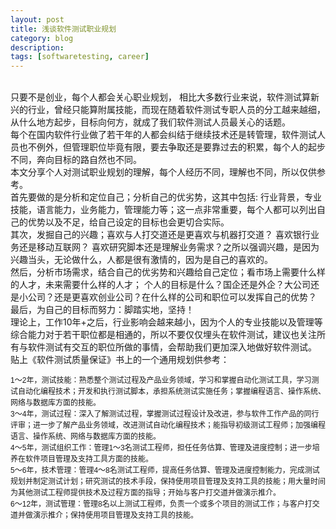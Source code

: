 ```yaml
---
layout: post
title: 浅谈软件测试职业规划
category: blog
description: 
tags: [softwaretesting, career]
---
```

<br/>只要不是创业，每个人都会关心职业规划， 相比大多数行业来说，软件测试算新兴的行业，曾经只能算附属技能，而现在随着软件测试专职人员的分工越来越细，从什么地方起步，目标向何方，就成了我们软件测试人员最关心的话题。
<br/>每个在国内软件行业做了若干年的人都会纠结于继续技术还是转管理，软件测试人员也不例外，但管理职位毕竟有限，要去争取还是要靠过去的积累，每个人的起步不同，奔向目标的路自然也不同。
<br/>本文分享个人对测试职业规划的理解，每个人经历不同，理解也不同，所以仅供参考。
<br/>首先要做的是分析和定位自己；分析自己的优劣势，这其中包括: 行业背景，专业技能，语言能力，业务能力，管理能力等；这一点非常重要，每个人都可以列出自己的优势以及不足，给自己设定的目标也会更切合实际。
<br/>其次，发掘自己的兴趣；喜欢与人打交道还是更喜欢与机器打交道？ 喜欢银行业务还是移动互联网？ 喜欢研究脚本还是理解业务需求？之所以强调兴趣，是因为兴趣当头，无论做什么，人都是很有激情的，因为是自己的喜欢的。
<br/>然后，分析市场需求，结合自己的优劣势和兴趣给自己定位；看市场上需要什么样的人才，未来需要什么样的人才； 个人的目标是什么？国企还是外企？大公司还是小公司？还是更喜欢创业公司？在什么样的公司和职位可以发挥自己的优势？
<br/>最后，为自己的目标而努力：脚踏实地，坚持！
<br/>理论上，工作10年+之后，行业影响会越来越小，因为个人的专业技能以及管理等综合能力对于若干职位都是相通的，所以不要仅仅埋头在软件测试，建议也关注所有与软件测试有交互的职位所做的事情，会帮助我们更加深入地做好软件测试。
贴上《软件测试质量保证》书上的一个通用规划供参考：
<p style="margin-top:0px; margin-bottom:0px; font-family:'Heiti SC Light'">
	<span style="font-size:12px"><span style="font-family:Arial">1</span>～<span style="font-family:Arial">2</span>年，测试技能：熟悉整个测试过程及产品业务领域，学习和掌握自动化测试工具，学习测试自动化编程技术；开发和执行测试脚本，承担系统测试实施任务；掌握编程语言、操作系统、网络与数据库方面的技能。</span>
</p>
<p style="margin-top:0px; margin-bottom:0px; font-family:'Heiti SC Light'">
	<span style="font-size:12px"><span style="font-family:Arial">3</span>～<span style="font-family:Arial">4</span>年，测试过程：深入了解测试过程，掌握测试过程设计及改进，参与软件工作产品的同行评审；进一步了解产品业务领域，改进测试自动化编程技术；能指导初级测试工程师；加强编程语言、操作系统、网络与数据库方面的技能。</span>
</p>
<p style="margin-top:0px; margin-bottom:0px; font-family:'Heiti SC Light'">
	<span style="font-size:12px"><span style="font-family:Arial">4</span>～<span style="font-family:Arial">5</span>年，测试组织工作：管理<span style="font-family:Arial">1</span>～<span style="font-family:Arial">3</span>名测试工程师，担任任务估算、管理及进度控制；进一步培养在软件项目管理及支持工具方面的技能。</span>
</p>
<p style="margin-top:0px; margin-bottom:0px; font-family:'Heiti SC Light'">
	<span style="font-size:12px"><span style="font-family:Arial">5</span>～<span style="font-family:Arial">6</span>年，技术管理：管理<span style="font-family:Arial">4</span>～<span style="font-family:Arial">8</span>名测试工程师，提高任务估算、管理及进度控制能力，完成测试规划并制定测试计划；研究测试的技术手段，保持使用项目管理及支持工具的技能；用大量时间为其他测试工程师提供技术及过程方面的指导；开始与客户打交道并做演示推介。</span>
</p>
<p style="margin-top:0px; margin-bottom:0px; font-family:'Heiti SC Light'">
	<span style="font-size:12px"><span style="font-family:Arial">6</span>～<span style="font-family:Arial">12</span>年，测试管理：管理<span style="font-family:Arial">8</span>名以上测试工程师，负责一个或多个项目的测试工作；与客户打交道并做演示推介；保持使用项目管理及支持工具的技能。</span>
</p>

[Angelia]:    http://angeliaw.github.com  "Angelia"
